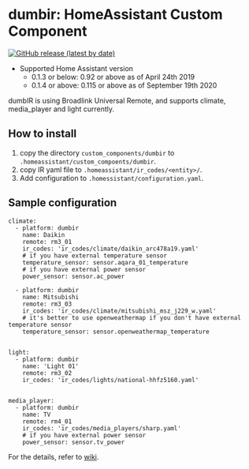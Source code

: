 # dumbir: HomeAssistant Custom Component 
[![GitHub release (latest by date)](https://img.shields.io/github/v/release/Thunderbird2086/ha-custom-component-dumbir)](https://github.com/Thunderbird2086/ha-custom-component-dumbir/releases/latest)<br>

* Supported Home Assistant version
  * 0.1.3 or below: 0.92 or above as of April 24th 2019
  * 0.1.4 or above: 0.115 or above as of September 19th 2020

dumbIR is using Broadlink Universal Remote, and supports climate, media\_player and light currently.

## How to install
1. copy the directory `custom_components/dumbir` to `.homeassistant/custom_compoents/dumbir`.
1. copy IR yaml file to `.homeassistant/ir_codes/<entity>/`.
1. Add configuration to `.homessistant/configuration.yaml`.

## Sample configuration 

```
climate:
  - platform: dumbir
    name: Daikin
    remote: rm3_01
    ir_codes: 'ir_codes/climate/daikin_arc478a19.yaml'
    # if you have external temperature sensor
    temperature_sensor: sensor.aqara_01_temperature
    # if you have external power sensor
    power_sensor: sensor.ac_power

  - platform: dumbir
    name: Mitsubishi
    remote: rm3_03
    ir_codes: 'ir_codes/climate/mitsubishi_msz_j229_w.yaml'
    # it's better to use openweathermap if you don't have external temperature sensor
    temperature_sensor: sensor.openweathermap_temperature


light:
  - platform: dumbir
    name: 'Light 01'
    remote: rm3_02
    ir_codes: 'ir_codes/lights/national-hhfz5160.yaml'


media_player:
  - platform: dumbir
    name: TV
    remote: rm4_01
    ir_codes: 'ir_codes/media_players/sharp.yaml'
    # if you have external power sensor
    power_sensor: sensor.tv_power
```

For the details, refer to [wiki](https://github.com/Thunderbird2086/ha-custom-component-dumbir/wiki).
